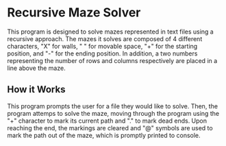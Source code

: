 # Recursive Maze Solver

This program is designed to solve mazes represented in text files using a recursive approach. The mazes it solves are composed of 4 different characters, "X" for walls, " " for movable space, "+" for the starting position, and "-" for the ending position. In addition, a two numbers representing the number of rows and columns respectively are placed in a line above the maze.

## How it Works

This program prompts the user for a file they would like to solve. Then, the program attemps to solve the maze, moving through the program using the "+" character to mark its current path and "." to mark dead ends. Upon reaching the end, the markings are cleared and "@" symbols are used to mark the path out of the maze, which is promptly printed to console.
